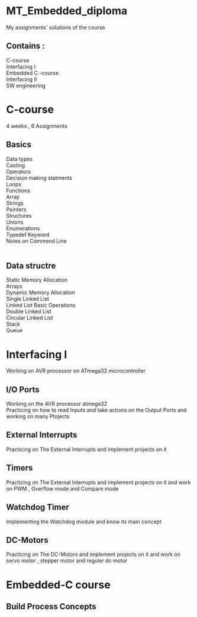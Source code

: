 # MT_Embedded_diploma
My assignments' solutions of the course 

## Contains :
C-course<br />
Interfacing I<br />
Embedded C -course <br />
Interfacing II<br />
SW engineering <br />


# C-course
4 weeks , 6 Assignments<br />
## Basics
Data types<br />
Casting<br />
Operators<br />
Decision making statments<br />
Loops<br />
Functions<br />
Array<br />
Strings<br />
Pointers<br />
Structures<br />
Unions<br />
Enumerations<br />
Typedef Keyword<br />
Notes on Commend Line <br />
<br />
## Data structre
Static Memory Allocation<br />
Arrays<br />
Dynamic Memory Allocation<br />
Single Linked List<br />
Linked List Basic Operations<br />
Double Linked List<br />
Circular Linked List <br />
Stack <br />
Queue <br />

# Interfacing I
Working on AVR processor on ATmega32 microcontroller <br />
## I/O Ports 
Working on the AVR processor atmega32 <br />
Practicing on how to read Inputs and take actions on the Output Ports and working on many Ptojects <br />
## External Interrupts 
Practicing on The External Interrupts and implement projects on it <br />
## Timers
Practicing on The External Interrupts and implement projects on it and work on PWM , Overflow mode and Compare mode <br />
## Watchdog Timer
Implementing the Watchdog module and know its main concept<br />
## DC-Motors
Practicing on The DC-Motors and implement projects on it and work on servo motor , stepper motor and reguler dc motor <br />
# Embedded-C course 
## Build Process Concepts 


